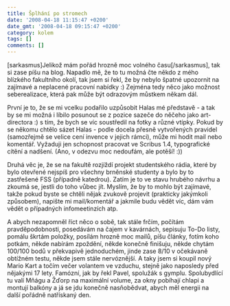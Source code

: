 ```yaml
---
title: Šplhání po stromech
date: '2008-04-18 11:15:47 +0200'
date_gmt: '2008-04-18 09:15:47 +0200'
category: kolem
tags: []
comments: []
---
```

<p>[sarkasmus]Jelikož mám pořád hrozně moc volného času[/sarkasmus], tak si zase píšu na blog. Napadlo mě, že to tu možná čte někdo z mého blízkého fakultního okolí, tak jsem si řekl, že by nebylo špatné upozornit na zajímavé a neplacené pracovní nabídky :) Zejména tedy něco jako možnost seberealizace, která pak může být odrazovým můstkem někam dál.</p>
<p>První je to, že se mi vcelku podařilo uzpůsobit Halas mé představě - a tak by se mi možná i líbilo posunout se z pozice sazeče do něčeho jako art-directora :) s tím, že bych se víc soustředil na fotky a různé vtípky. Pokud by se někomu chtělo sázet Halas - podle docela přesně vytvořených pravidel (samozřejmě se velice cení invence v jejich rámci), může mi hodit mail nebo komentář. Vyžaduji jen schopnost pracovat ve Scribus 1.4, typografické cítění a nadšení. (Ano, v odezvu moc nedoufám, ale potěší! :))</p>
<p>Druhá věc je, že se na fakultě rozjíždí projekt studentského rádia, které by bylo otevřené nejspíš pro všechny brněnské studenty a bylo by to zastřešené FSS (případně katedrou). Zatím je to ve stavu hrubého návrhu a zkoumá se, jestli do toho vůbec jít. Myslím, že by to mohlo být zajímavé, takže pokud byste se chtěli nějak zvukově projevit (prakticky jakýmkoli způsobem), napište mi mail/komentář a jakmile budu vědět víc, dám vám vědět o případných infomeetinzích atp.</p>
<p>A abych nezapomněl říct něco o sobě, tak stále frčím, počítám pravděpodobnosti, posedávám na čajem v kavárnách, sepisuju To-Do listy, pomálu škrtám položky, posílám hrozně moc mailů, píšu články, fotím koho potkám, někde nabírám zpoždění, někde konečně finišuju, někde chytám 100/100 bodů v překvapivě jednoduchém, jinde zase 8/10 v očekávaně obtížném testu, někde jsem stále nervóznější. A taky jsem si koupil nový Mario Kart a točím večer volantem ve vzduchu, stejně jako naposledy před nějakými 17 lety. Famózní, jak by řekl Pavel, spolužák s gymplu. Spolubydlící tu valí Mňágu a Žďorp na maximální volume, za okny pobíhají chlapi a montují balkóny a já se jdu konečně nasňobědvat, abych měl energii na další pořádně natřískaný den.</p>
